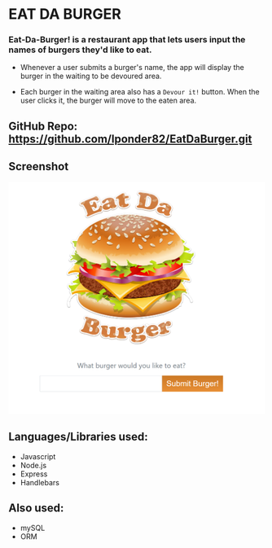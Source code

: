 # EAT DA BURGER


### Eat-Da-Burger! is a restaurant app that lets users input the names of burgers they'd like to eat.


* Whenever a user submits a burger's name, the app will display the burger in the waiting to be devoured area.

* Each burger in the waiting area also has a `Devour it!` button. When the user clicks it, the burger will move to the eaten area.

## GitHub Repo: https://github.com/lponder82/EatDaBurger.git



## Screenshot

![Image of Command Line](eatdaburgerscreenshot.png)

## Languages/Libraries used:

* Javascript
* Node.js
* Express
* Handlebars

## Also used:
* mySQL
* ORM